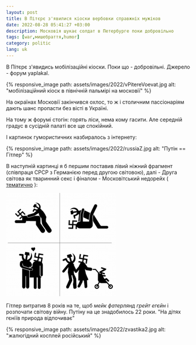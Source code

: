 ```yaml
---
layout: post
title: В Пітєрє з'явилися кіоски вербовки справжніх мужіков
date: 2022-08-28 05:41:27 +03:00
description: Московія шукає солдат в Петербурге поки добровільно
tags: [war,мишебраття,humor]
category: politic
lang: uk
---
```


В Пітєрє з'явидись мобілізаційні кіоски.
Поки що - добровільні.
Джерело - форум yaplakal.

{% responsive_image path: assets/images/2022/vPitereVoevat.jpg alt: "мобілізаційний кіоск в північній пальмірі на московії" %}

На окраїнах Московії закінчився охлос, то ж і столичним пассіонаріям дають шанс пропасти без вісті в Україні.

На тому ж форумі стогін: горять ліси, нема кому гасити.
Але середній градус в сусідній палаті все ще спокійний.

І картинок гумористичних назбиралось з інтернету:

{% responsive_image path: assets/images/2022/russiaZ.jpg alt: "Путін == Гітлер" %}

В наступній картинці я б першим поставив лівий ніжний фрагмент (співпраця СРСР з Германією перед другою світовою), далі - Друга світова як тваринний секс і фіналом - Московітський недорейх (
[тематично](https://lleo.me/dnevnik/2022/02/28_Z)
):

![націонал-соціалізм і більшовизм мають дитинку](../assets/images/2022/zvastika1.jpeg)

Гітлер витратив 8 років на те, щоб _мейк фатерлянд грейт егєйн_ і розпочати світову війну.
Путіну на це знадобилось 22 роки.
"На дітях гєніїв природа відпочиває"

{% responsive_image path: assets/images/2022/zvastika2.jpg alt: "жалюгідний косплей російський" %}
